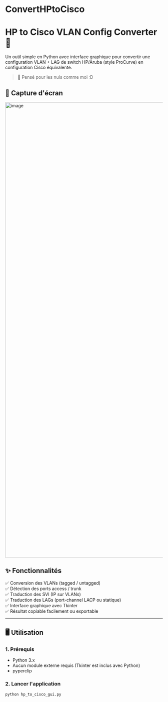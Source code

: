 # ConvertHPtoCisco

# HP to Cisco VLAN Config Converter 🔄

Un outil simple en Python avec interface graphique pour convertir une configuration VLAN + LAG de switch HP/Aruba (style ProCurve) en configuration Cisco équivalente.

> 🧠 Pensé pour les nuls comme moi :D 

## 📸 Capture d'écran

<img width="1652" height="1452" alt="image" src="https://github.com/user-attachments/assets/4400cd82-8b5f-4d68-87f6-84f6aaa15c83" />




## ✨ Fonctionnalités

✅ Conversion des VLANs (tagged / untagged)  
✅ Détection des ports access / trunk  
✅ Traduction des SVI (IP sur VLANs)  
✅ Traduction des LAGs (port-channel LACP ou statique)  
✅ Interface graphique avec Tkinter  
✅ Résultat copiable facilement ou exportable

---

## 🖥️ Utilisation

### 1. Prérequis

- Python 3.x  
- Aucun module externe requis (Tkinter est inclus avec Python)
- pyperclip

### 2. Lancer l'application

```bash
python hp_to_cisco_gui.py
